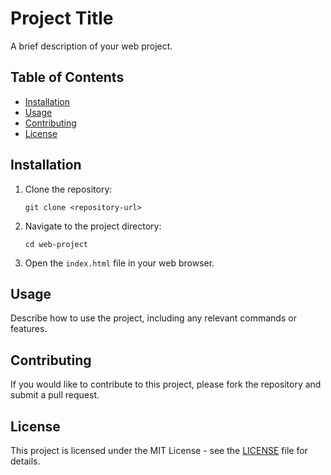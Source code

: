# Project Title

A brief description of your web project.

## Table of Contents

- [Installation](#installation)
- [Usage](#usage)
- [Contributing](#contributing)
- [License](#license)

## Installation

1. Clone the repository:
   ```
   git clone <repository-url>
   ```
2. Navigate to the project directory:
   ```
   cd web-project
   ```
3. Open the `index.html` file in your web browser.

## Usage

Describe how to use the project, including any relevant commands or features.

## Contributing

If you would like to contribute to this project, please fork the repository and submit a pull request.

## License

This project is licensed under the MIT License - see the [LICENSE](LICENSE) file for details.